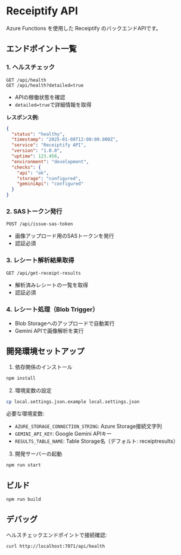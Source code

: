# Receiptify API

Azure Functions を使用した Receiptify のバックエンドAPIです。

## エンドポイント一覧

### 1. ヘルスチェック
```
GET /api/health
GET /api/health?detailed=true
```
- APIの稼働状態を確認
- `detailed=true`で詳細情報を取得

**レスポンス例:**
```json
{
  "status": "healthy",
  "timestamp": "2025-01-08T12:00:00.000Z",
  "service": "Receiptify API",
  "version": "1.0.0",
  "uptime": 123.456,
  "environment": "development",
  "checks": {
    "api": "ok",
    "storage": "configured",
    "geminiApi": "configured"
  }
}
```

### 2. SASトークン発行
```
POST /api/issue-sas-token
```
- 画像アップロード用のSASトークンを発行
- 認証必須

### 3. レシート解析結果取得
```
GET /api/get-receipt-results
```
- 解析済みレシートの一覧を取得
- 認証必須

### 4. レシート処理（Blob Trigger）
- Blob Storageへのアップロードで自動実行
- Gemini APIで画像解析を実行

## 開発環境セットアップ

1. 依存関係のインストール
```bash
npm install
```

2. 環境変数の設定
```bash
cp local.settings.json.example local.settings.json
```

必要な環境変数:
- `AZURE_STORAGE_CONNECTION_STRING`: Azure Storage接続文字列
- `GEMINI_API_KEY`: Google Gemini APIキー
- `RESULTS_TABLE_NAME`: Table Storage名（デフォルト: receiptresults）

3. 開発サーバーの起動
```bash
npm run start
```

## ビルド

```bash
npm run build
```

## デバッグ

ヘルスチェックエンドポイントで接続確認:
```bash
curl http://localhost:7071/api/health
```